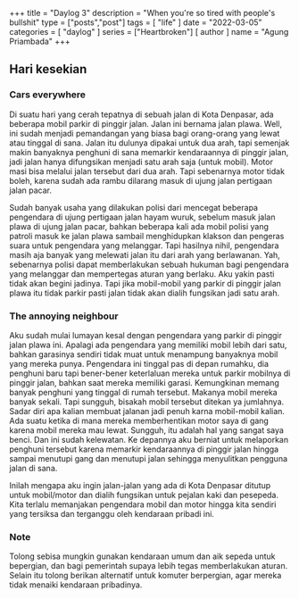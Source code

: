 +++
title = "Daylog 3"
description = "When you're so tired with people's bullshit"
type = ["posts","post"]
tags = [
    "life"
]
date = "2022-03-05"
categories = [
    "daylog"
]
series = ["Heartbroken"]
[ author ]
  name = "Agung Priambada"
+++

## Hari kesekian
### Cars everywhere

Di suatu hari yang cerah tepatnya di sebuah jalan di Kota Denpasar, ada beberapa mobil parkir di pinggir jalan. Jalan ini bernama jalan plawa. Well, ini sudah menjadi pemandangan yang biasa bagi orang-orang yang lewat atau tinggal di sana. Jalan itu dulunya dipakai untuk dua arah, tapi semenjak makin banyaknya penghuni di sana memarkir kendaraannya di pinggir jalan, jadi jalan hanya difungsikan menjadi satu arah saja (untuk mobil). Motor masi bisa melalui jalan tersebut dari dua arah. Tapi sebenarnya motor tidak boleh, karena sudah ada rambu dilarang masuk di ujung jalan pertigaan jalan pacar.

Sudah banyak usaha yang dilakukan polisi dari mencegat beberapa pengendara di ujung pertigaan jalan hayam wuruk, sebelum masuk jalan plawa di ujung jalan pacar, bahkan beberapa kali ada mobil polisi yang patroli masuk ke jalan plawa sambail menghidupkan klakson dan pengeras suara untuk pengendara yang melanggar. Tapi hasilnya nihil, pengendara masih aja banyak yang melewati jalan itu dari arah yang berlawanan. Yah, sebenarnya polisi dapat memberlakukan sebuah hukuman bagi pengendara yang melanggar dan mempertegas aturan yang berlaku. Aku yakin pasti tidak akan begini jadinya. Tapi jika mobil-mobil yang parkir di pinggir jalan plawa itu tidak parkir pasti jalan tidak akan dialih fungsikan jadi satu arah.

### The annoying neighbour

Aku sudah mulai lumayan kesal dengan pengendara yang parkir di pinggir jalan plawa ini. Apalagi ada pengendara yang memiliki mobil lebih dari satu, bahkan garasinya sendiri tidak muat untuk menampung banyaknya mobil yang mereka punya. Pengendara ini tinggal pas di depan rumahku, dia penghuni baru tapi bener-bener keterlaluan mereka untuk parkir mobilnya di pinggir jalan, bahkan saat mereka memiliki garasi. Kemungkinan memang banyak penghuni yang tinggal di rumah tersebut. Makanya mobil mereka banyak sekali. Tapi sungguh, bisakah mobil tersebut ditekan ya jumlahnya. Sadar diri apa kalian membuat jalanan jadi penuh karna mobil-mobil kalian. Ada suatu ketika di mana mereka memberhentikan motor saya di gang karena mobil mereka mau lewat. Sungguh, itu adalah hal yang sangat saya benci. Dan ini sudah kelewatan. Ke depannya aku berniat untuk melaporkan penghuni tersebut karena memarkir kendaraannya di pinggir jalan hingga sampai menutupi gang dan menutupi jalan sehingga menyulitkan pengguna jalan di sana.

Inilah mengapa aku ingin jalan-jalan yang ada di Kota Denpasar ditutup untuk mobil/motor dan dialih fungsikan untuk pejalan kaki dan pesepeda. Kita terlalu memanjakan pengendara mobil dan motor hingga kita sendiri yang tersiksa dan terganggu oleh kendaraan pribadi ini.


### Note

Tolong sebisa mungkin gunakan kendaraan umum dan aik sepeda untuk bepergian, dan bagi pemerintah supaya lebih tegas memberlakukan aturan. Selain itu tolong berikan alternatif untuk komuter berpergian, agar mereka tidak menaiki kendaraan pribadinya.

